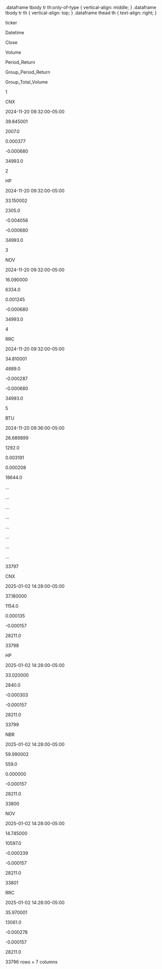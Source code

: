 
.dataframe tbody tr th:only-of-type { vertical-align: middle; } .dataframe tbody tr th { vertical-align: top; } .dataframe thead th { text-align: right; }

ticker

Datetime

Close

Volume

Period\_Return

Group\_Period\_Return

Group\_Total\_Volume

1

CNX

2024-11-20 09:32:00-05:00

39.845001

2007.0

0.000377

\-0.000680

34993.0

2

HP

2024-11-20 09:32:00-05:00

33.150002

2305.0

\-0.004056

\-0.000680

34993.0

3

NOV

2024-11-20 09:32:00-05:00

16.090000

6334.0

0.001245

\-0.000680

34993.0

4

RRC

2024-11-20 09:32:00-05:00

34.810001

4889.0

\-0.000287

\-0.000680

34993.0

5

BTU

2024-11-20 09:36:00-05:00

26.689899

1292.0

0.003191

0.000208

18644.0

...

...

...

...

...

...

...

...

33797

CNX

2025-01-02 14:28:00-05:00

37.180000

1154.0

0.000135

\-0.000157

28211.0

33798

HP

2025-01-02 14:28:00-05:00

33.020000

2840.0

\-0.000303

\-0.000157

28211.0

33799

NBR

2025-01-02 14:28:00-05:00

59.990002

559.0

0.000000

\-0.000157

28211.0

33800

NOV

2025-01-02 14:28:00-05:00

14.745000

10597.0

\-0.000339

\-0.000157

28211.0

33801

RRC

2025-01-02 14:28:00-05:00

35.970001

13061.0

\-0.000278

\-0.000157

28211.0

33796 rows × 7 columns
